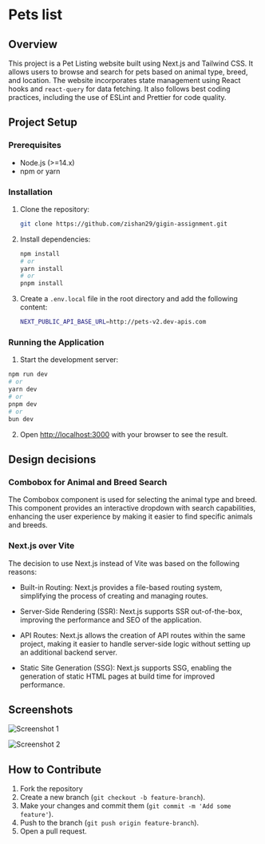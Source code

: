# Pets list

## Overview

This project is a Pet Listing website built using Next.js and Tailwind CSS. It allows users to browse and search for pets based on animal type, breed, and location. The website incorporates state management using React hooks and `react-query` for data fetching. It also follows best coding practices, including the use of ESLint and Prettier for code quality.

## Project Setup

### Prerequisites

- Node.js (>=14.x)
- npm or yarn

### Installation

1. Clone the repository:
   ```bash
   git clone https://github.com/zishan29/gigin-assignment.git
   ```
2. Install dependencies:

   ```bash
   npm install
   # or
   yarn install
   # or
   pnpm install

   ```

3. Create a `.env.local` file in the root directory and add the following content:
   ```bash
   NEXT_PUBLIC_API_BASE_URL=http://pets-v2.dev-apis.com
   ```

### Running the Application

1. Start the development server:

```bash
npm run dev
# or
yarn dev
# or
pnpm dev
# or
bun dev
```

2. Open [http://localhost:3000](http://localhost:3000) with your browser to see the result.

## Design decisions

### Combobox for Animal and Breed Search

The Combobox component is used for selecting the animal type and breed. This component provides an interactive dropdown with search capabilities, enhancing the user experience by making it easier to find specific animals and breeds.

### Next.js over Vite

The decision to use Next.js instead of Vite was based on the following reasons:

- Built-in Routing: Next.js provides a file-based routing system, simplifying the process of creating and managing routes.

- Server-Side Rendering (SSR): Next.js supports SSR out-of-the-box, improving the performance and SEO of the application.

- API Routes: Next.js allows the creation of API routes within the same project, making it easier to handle server-side logic without setting up an additional backend server.

- Static Site Generation (SSG): Next.js supports SSG, enabling the generation of static HTML pages at build time for improved performance.

## Screenshots

![Screenshot 1](https://github.com/zishan29/gigin-assignment/tree/main/assets/screenshot1.png)

![Screenshot 2](https://github.com/zishan29/gigin-assignment/tree/main/assets/screenshot2.png)

## How to Contribute

1. Fork the repository
2. Create a new branch (`git checkout -b feature-branch`).
3. Make your changes and commit them (`git commit -m 'Add some feature'`).
4. Push to the branch (`git push origin feature-branch`).
5. Open a pull request.
